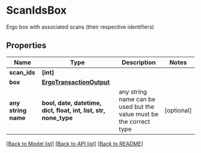 # ScanIdsBox

Ergo box with associated scans (their respective identifiers)

## Properties
Name | Type | Description | Notes
------------ | ------------- | ------------- | -------------
**scan_ids** | **[int]** |  | 
**box** | [**ErgoTransactionOutput**](ErgoTransactionOutput.md) |  | 
**any string name** | **bool, date, datetime, dict, float, int, list, str, none_type** | any string name can be used but the value must be the correct type | [optional]

[[Back to Model list]](../README.md#documentation-for-models) [[Back to API list]](../README.md#documentation-for-api-endpoints) [[Back to README]](../README.md)


